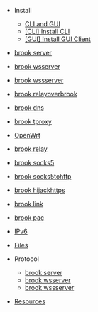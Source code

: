 -   Install

    -   [CLI and GUI](README.md)
    -   [[CLI] Install CLI](install-cli.md)
    -   [[GUI] Install GUI Client](install-gui-client.md)

-   [brook server](brook-server.md)
-   [brook wsserver](brook-wsserver.md)
-   [brook wssserver](brook-wssserver.md)
-   [brook relayoverbrook](brook-relayoverbrook.md)
-   [brook dns](brook-dns.md)
-   [brook tproxy](brook-tproxy.md)
-   [OpenWrt](brook-tproxy-gui.md)
-   [brook relay](brook-relay.md)
-   [brook socks5](brook-socks5.md)
-   [brook socks5tohttp](brook-socks5tohttp.md)
-   [brook hijackhttps](brook-hijackhttps.md)
-   [brook link](brook-link.md)
-   [brook pac](brook-pac.md)
-   [IPv6](ipv6.md)
-   [Files](files.md)
-   Protocol

    -   [brook server](brook-server-protocol.md)
    -   [brook wsserver](brook-wsserver-protocol.md)
    -   [brook wssserver](brook-wssserver-protocol.md)

-   [Resources](resources.md)
